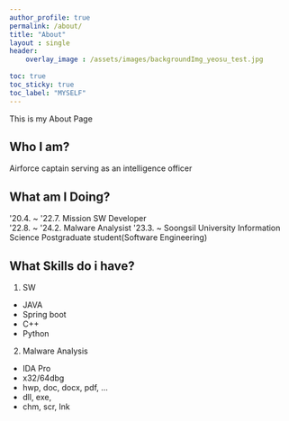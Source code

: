 ```yaml
---
author_profile: true
permalink: /about/
title: "About"
layout : single
header:
    overlay_image : /assets/images/backgroundImg_yeosu_test.jpg
    
toc: true
toc_sticky: true
toc_label: "MYSELF"
---
```


This is my About Page


## Who I am?
Airforce captain serving as an intelligence officer

## What am I Doing?
'20.4. ~ '22.7. Mission SW Developer<br/>
'22.8. ~ '24.2. Malware Analysist
'23.3. ~  Soongsil University Information Science Postgraduate student(Software Engineering)


## What Skills do i have?
1. SW
- JAVA
- Spring boot
- C++
- Python


2. Malware Analysis
- IDA Pro
- x32/64dbg
- hwp, doc, docx, pdf, ...
- dll, exe, 
- chm, scr, lnk
